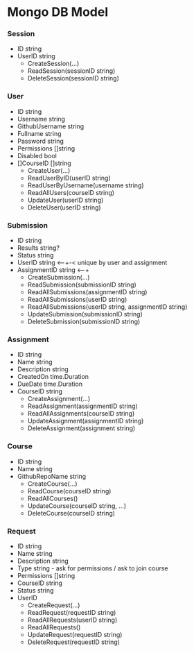 # Mongo DB Model

### Session
- ID     string
- UserID string
  - CreateSession(...)
  - ReadSession(sessionID string)
  - DeleteSession(sessionID string)

### User
- ID             string
- Username       string
- GithubUsername string
- Fullname       string
- Password       string
- Permissions    []string
- Disabled       bool
- []CourseID     []string
  - CreateUser(...)
  - ReadUserByID(userID string)
  - ReadUserByUsername(username string)
  - ReadAllUsers(courseID string)
  - UpdateUser(userID string)
  - DeleteUser(userID string)

### Submission
- ID           string
- Results      string?
- Status       string
- UserID       string <--+-< unique by user and assignment
- AssignmentID string <--+
  - CreateSubmission(...)
  - ReadSubmission(submissionID string)
  - ReadAllSubmissions(assignmentID string)
  - ReadAllSubmissions(userID string)
  - ReadAllSubmissions(userID string, assignmentID string)
  - UpdateSubmission(submissionID string)
  - DeleteSubmission(submissionID string)

### Assignment
- ID          string
- Name        string
- Description string
- CreatedOn   time.Duration
- DueDate     time.Duration
- CourseID    string
  - CreateAssignment(...)
  - ReadAssignment(assignmentID string)
  - ReadAllAssignments(courseID string)
  - UpdateAssignment(assignmentID string)
  - DeleteAssignment(assignment string)

### Course
- ID             string
- Name           string
- GithubRepoName string
  - CreateCourse(...)
  - ReadCourse(courseID string)
  - ReadAllCourses()
  - UpdateCourse(courseID string, ...)
  - DeleteCourse(courseID string)

### Request
- ID          string
- Name        string
- Description string
- Type        string - ask for permissions / ask to join course
- Permissions []string
- CourseID    string
- Status      string
- UserID
  - CreateRequest(...)
  - ReadRequest(requestID string)
  - ReadAllRequests(userID string)
  - ReadAllRequests()
  - UpdateRequest(requestID string)
  - DeleteRequest(requestID string)